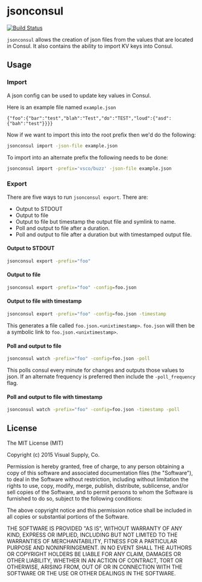 # jsonconsul

[![Build Status](https://travis-ci.org/vsco/jsonconsul.svg)](https://travis-ci.org/vsco/jsonconsul)

`jsonconsul` allows the creation of json files from the values that
are located in Consul. It also contains the ability to import KV keys
into Consul.

## Usage

### Import

A json config can be used to update key values in Consul.

Here is an example file named `example.json`
```
{"foo":{"bar":"test","blah":"Test","do":"TEST","loud":{"asd":{"bah":"test"}}}}
```

Now if we want to import this into the root prefix then we'd do the following:

```sh
jsonconsul import -json-file example.json
```

To import into an alternate prefix the following needs to be done:

```sh
jsonconsul import -prefix='vsco/buzz' -json-file example.json
```

### Export

There are five ways to run `jsonconsul export`. There are:

 - Output to STDOUT
 - Output to file
 - Output to file but timestamp the output file and symlink to name.
 - Poll and output to file after a duration.
 - Poll and output to file after a duration but with timestamped output file.

#### Output to STDOUT
```sh
jsonconsul export -prefix="foo"
```

#### Output to file
```sh
jsonconsul export -prefix="foo" -config=foo.json
```

#### Output to file with timestamp
```sh
jsonconsul export -prefix="foo" -config=foo.json -timestamp
```

This generates a file called `foo.json.<unixtimestamp>`. `foo.json`
will then be a symbolic link to `foo.json.<unixtimestamp>`.


#### Poll and output to file
```sh
jsonconsul watch -prefix="foo" -config=foo.json -poll
```

This polls consul every minute for changes and outputs those values to
json. If an alternate frequency is preferred then include the
`-poll_frequency` flag.

#### Poll and output to file with timestamp
```sh
jsonconsul watch -prefix="foo" -config=foo.json -timestamp -poll
```

## License

The MIT License (MIT)

Copyright (c) 2015 Visual Supply, Co.

Permission is hereby granted, free of charge, to any person obtaining a copy
of this software and associated documentation files (the "Software"), to deal
in the Software without restriction, including without limitation the rights
to use, copy, modify, merge, publish, distribute, sublicense, and/or sell
copies of the Software, and to permit persons to whom the Software is
furnished to do so, subject to the following conditions:

The above copyright notice and this permission notice shall be included in all
copies or substantial portions of the Software.

THE SOFTWARE IS PROVIDED "AS IS", WITHOUT WARRANTY OF ANY KIND, EXPRESS OR
IMPLIED, INCLUDING BUT NOT LIMITED TO THE WARRANTIES OF MERCHANTABILITY,
FITNESS FOR A PARTICULAR PURPOSE AND NONINFRINGEMENT. IN NO EVENT SHALL THE
AUTHORS OR COPYRIGHT HOLDERS BE LIABLE FOR ANY CLAIM, DAMAGES OR OTHER
LIABILITY, WHETHER IN AN ACTION OF CONTRACT, TORT OR OTHERWISE, ARISING FROM,
OUT OF OR IN CONNECTION WITH THE SOFTWARE OR THE USE OR OTHER DEALINGS IN THE
SOFTWARE.
